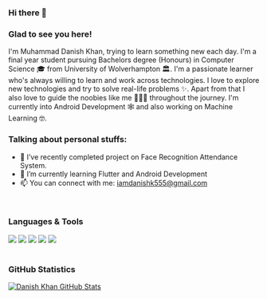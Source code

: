 ### Hi there 👋

### Glad to see you here!
I'm Muhammad Danish Khan, trying to learn something new each day. I'm a final year student pursuing Bachelors degree (Honours) in Computer Science 🎓 from University of Wolverhampton 🏛. I'm a passionate learner who's always willing to learn and work across technologies. I love to explore new technologies and try to solve real-life problems ✨. Apart from that I also love to guide the noobies like me 👨🏻‍💻 throughout the journey. I'm currently into Android Development 🕸️ and also working on Machine Learning 🤓.

### Talking about personal stuffs:

- 🌱 I’ve recently completed project on Face Recognition Attendance System.
- 🔭 I’m currently learning Flutter and Android Development
- 📫 You can connect with me: iamdanishk555@gmail.com

<br>

### Languages & Tools
<div>
<img src="https://img.shields.io/badge/Dart-0175C2?style=flat-square&logo=dart&logoColor=white">
<img src="https://img.shields.io/badge/Flutter-02569B?style=flat-square&logo=flutter&logoColor=white">
<img src="https://img.shields.io/badge/Java-ED8B00?style=flat-square&logo=java&logoColor=white">
<img src="https://img.shields.io/badge/Android-02569B?style=flat-square&logo=android&logoColor=brightgreen">
<img src="https://img.shields.io/badge/IDE-android%20studio-green">  
</div>
<br>    
  
  
### GitHub Statistics
<div>
    
[![Danish Khan GitHub Stats](https://github-readme-stats.vercel.app/api?username=imdanishk&show_icons=true&theme=radical)](https://github.com/anuraghazra/github-readme-stats)    
    
</div> 
